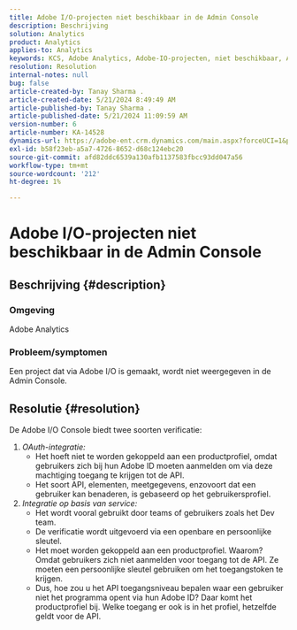 ```yaml
---
title: Adobe I/O-projecten niet beschikbaar in de Admin Console
description: Beschrijving
solution: Analytics
product: Analytics
applies-to: Analytics
keywords: KCS, Adobe Analytics, Adobe-IO-projecten, niet beschikbaar, Admin Console, OAuth-integratie, Service Based Integration
resolution: Resolution
internal-notes: null
bug: false
article-created-by: Tanay Sharma .
article-created-date: 5/21/2024 8:49:49 AM
article-published-by: Tanay Sharma .
article-published-date: 5/21/2024 11:09:59 AM
version-number: 6
article-number: KA-14528
dynamics-url: https://adobe-ent.crm.dynamics.com/main.aspx?forceUCI=1&pagetype=entityrecord&etn=knowledgearticle&id=fbce010f-4f17-ef11-9f8a-6045bd006b25
exl-id: b58f23eb-a5a7-4726-8652-d68c124ebc20
source-git-commit: afd82ddc6539a130afb1137583fbcc93dd047a56
workflow-type: tm+mt
source-wordcount: '212'
ht-degree: 1%

---
```


# Adobe I/O-projecten niet beschikbaar in de Admin Console

## Beschrijving {#description}


### Omgeving

Adobe Analytics

### Probleem/symptomen

Een project dat via Adobe I/O is gemaakt, wordt niet weergegeven in de Admin Console.


## Resolutie {#resolution}


De Adobe I/O Console biedt twee soorten verificatie:

1. *OAuth-integratie:*
   - Het hoeft niet te worden gekoppeld aan een productprofiel, omdat gebruikers zich bij hun Adobe ID moeten aanmelden om via deze machtiging toegang te krijgen tot de API.
   - Het soort API, elementen, meetgegevens, enzovoort dat een gebruiker kan benaderen, is gebaseerd op het gebruikersprofiel.
2. *Integratie op basis van service:*
   - Het wordt vooral gebruikt door teams of gebruikers zoals het Dev team.
   - De verificatie wordt uitgevoerd via een openbare en persoonlijke sleutel.
   - Het moet worden gekoppeld aan een productprofiel. Waarom? Omdat gebruikers zich niet aanmelden voor toegang tot de API. Ze moeten een persoonlijke sleutel gebruiken om het toegangstoken te krijgen.
   - Dus, hoe zou u het API toegangsniveau bepalen waar een gebruiker niet het programma opent via hun Adobe ID? Daar komt het productprofiel bij. Welke toegang er ook is in het profiel, hetzelfde geldt voor de API.
